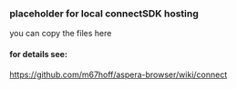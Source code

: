 ### placeholder for local connectSDK hosting

you can copy the files here 

#### for details see:
https://github.com/m67hoff/aspera-browser/wiki/connect